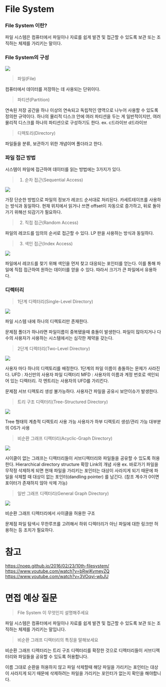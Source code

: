 # File System
### File System 이란?
파일 시스템은 컴퓨터에서 파일이나 자료를 쉽게 발견 및 접근할 수 있도록 보관 또는 조직하는 체제를 가리키는 말이다.
### File System의 구성
![](https://velog.velcdn.com/images/tkdtkd97/post/1238d800-a03b-4b50-8b06-41e994606b1e/image.png)

> 파일(File)

컴퓨터에서 데이터를 저장하는 데 사용되는 단위이다.

> 파티션(Partition)

연속된 저장 공간을 하나 이상의 연속되고 독립적인 영역으로 나누어 사용할 수 있도록 정의한 규약이다. 하나의 물리적 디스크 안에 여러 파티션을 두는 게 일반적이지만, 여러 물리적 디스크를 하나의 파티션으로 구성하기도 한다.
ex. c드라이브 d드라이브

> 디렉토리(Directory)

파일들을 분류, 보관하기 위한 개념이며 폴더라고 한다.


### 파일 접근 방법
시스템이 파일에 접근하여 데이터를 읽는 방법에는 3가지가 있다.

> 1. 순차 접근(Sequential Access)

![](https://velog.velcdn.com/images/tkdtkd97/post/9d570e0b-eb50-4b5c-9a96-4bfe7d53b66b/image.png)

가장 단순한 방법으로 파일의 정보가 레코드 순서대로 처리된다. 카세트테이프를 사용하는 방식과 동일하다.
현재 위치에서 읽거나 쓰면 offset이 자동으로 증가하고, 뒤로 돌아가기 위해선 되감기가 필요하다.

> 2. 직접 접근(Random Access)

파일의 레코드를 임의의 순서로 접근할 수 있다. LP 판을 사용하는 방식과 동일하다.

> 3. 색인 접근(Index Access)

![](https://velog.velcdn.com/images/tkdtkd97/post/c4dd567d-f7ec-4dbc-9379-790992680672/image.png)

파일에서 레코드를 찾기 위해 색인을 먼저 찾고 대응되는 포인터를 얻는다. 이를 통해 파일에 직접 접근하여 원하는 데이터를 얻을 수 있다. 따라서 크기가 큰 파일에서 유용하다.

### 디렉터리
> 1단계 디렉터리(Single-Level Directory)

![](https://velog.velcdn.com/images/tkdtkd97/post/959f21d5-d9de-44b9-af78-d9b0640f00a1/image.png)

파일 시스템 내에 하나의 디렉토리만 존재한다.

문제점
폴더가 하나라면 파일이름이 중복됐을때 충돌이 발생한다.
파일이 많아지거나 다수의 사용자가 사용하는 시스템에서는 심각한 제약을 갖는다.

> 2단계 디렉터리(Two-Level Directory)

![](https://velog.velcdn.com/images/tkdtkd97/post/b92bd623-add1-48a4-a8f2-172d7174055b/image.png)

사용자 마다 하나의 디렉토리를 배정한다.
1단계의 파일 이름이 충돌하는 문제가 사라진다.
UFD : 자신만의 사용자 파일 디렉터리
MFD : 사용자의 이름과 계정 번호로 색인되어 있는 디렉터리. 각 엔트리는 사용자의 UFD를 가리킨다.

문제점
서브 디렉토리 생성 불가능하다.
사용자간 파일을 공유시 보안이슈가 발생한다.

> 트리 구조 디렉터리(Tree-Structured Directory)

![](https://velog.velcdn.com/images/tkdtkd97/post/c12654ff-09cc-4f23-bf19-265b3bd107cb/image.png)

Tree 형태의 계층적 디렉토리 사용 가능
사용자가 하부 디렉토리 생성/관리 가능
대부분의 OS가 사용

> 비순환 그래프 디렉터리(Acyclic-Graph Directory)

![](https://velog.velcdn.com/images/tkdtkd97/post/24e4226c-b65f-4132-9d79-76d9f8a87722/image.png)

사이클이 없는 그래프는 디렉터리들이 서브디렉터리와 파일들을 공유할 수 있도록 허용한다.
Hierarchical directory structure 확장
Link의 개념 사용 ex. 바로가기
파일을 무작정 삭제하게 되면 현재 파일을 가리키는 포인터는 대상이 사라지게 되기 때문에 파일을 삭제할 때 대상이 없는 포인터(dandling pointer) 를 남긴다. (참조 계수가 0이면 포이터가 존재하지 않아 삭제 가능)

> 일반 그래프 디렉터리(General Graph Directory)

![](https://velog.velcdn.com/images/tkdtkd97/post/5d8ec6af-8803-44af-8637-2d27987fcaff/image.png)

비순환 그래프 디렉터리에서 사이클을 허용한 구조

문제점
파일 탐색시 무한루프를 고려해서 하위 디렉터리가 아닌 파일에 대한 링크만 허용하는 등 조치가 필요하다.




# 참고
https://noep.github.io/2016/02/23/10th-filesystem/
https://www.youtube.com/watch?v=bRwjKvmeyZQ
https://www.youtube.com/watch?v=3VOqyi-wbJU
# 면접 예상 질문
> File System 이 무엇인지 설명해주세요

파일 시스템은 컴퓨터에서 파일이나 자료를 쉽게 발견 및 접근할 수 있도록 보관 또는 조직하는 체제를 가리키는 말입니다.

> 비순환 그래프 디렉터리의 특징을 말해보세요

비순환 그래프 디렉터리는 트리 구조 디렉터리를 확장한 것으로 디렉터리들이 서브디렉터리와 파일들을 공유할 수 있도록 허용합니다.

이름 그대로 순환을 허용하지 않고 파일 삭제할때 해당 파일을 가리키는 포인터는 대상이 사라지게 되기 때문에 삭제하려는 파일을 가리키는 포인터가 없는지 확인을 해야합니다.
